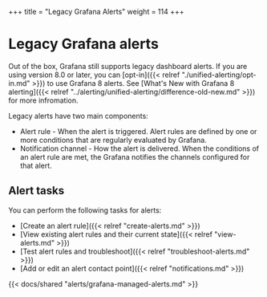 +++
title = "Legacy Grafana Alerts"
weight = 114
+++

# Legacy Grafana alerts

Out of the box, Grafana still supports legacy dashboard alerts. If you are using version 8.0 or later, you can [opt-in]({{< relref "./unified-alerting/opt-in.md" >}}) to use Grafana 8 alerts. See [What's New with Grafana 8 alerting]({{< relref "../alerting/unified-alerting/difference-old-new.md" >}}) for more infromation.

Legacy alerts have two main components:

- Alert rule - When the alert is triggered. Alert rules are defined by one or more conditions that are regularly evaluated by Grafana.
- Notification channel - How the alert is delivered. When the conditions of an alert rule are met, the Grafana notifies the channels configured for that alert.

## Alert tasks

You can perform the following tasks for alerts:

- [Create an alert rule]({{< relref "create-alerts.md" >}})
- [View existing alert rules and their current state]({{< relref "view-alerts.md" >}})
- [Test alert rules and troubleshoot]({{< relref "troubleshoot-alerts.md" >}})
- [Add or edit an alert contact point]({{< relref "notifications.md" >}})

{{< docs/shared "alerts/grafana-managed-alerts.md" >}}
